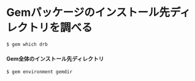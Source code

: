 # Gemパッケージのインストール先ディレクトリを調べる
```
$ gem which drb
```

#### Gem全体のインストール先ディレクトリ
```
$ gem environment gemdir
```
